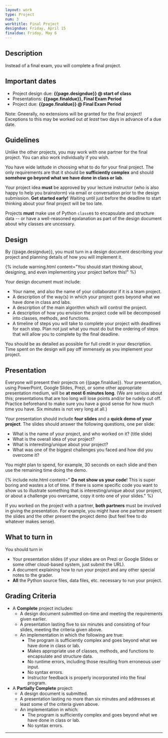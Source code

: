 ```yaml
---
layout: work
type: Project
num: 3
worktitle: Final Project
designdue: Friday, April 15
finaldue: Friday, May 6
---
```


## Description

Instead of a final exam, you will complete a final project.

Important dates
---------------

-   Project design due: **{{page.designdue}} @ start of class**
-   Presentations: **{{page.finaldue}}, Final Exam Period**
-   Project due: **{{page.finaldue}} @ Final Exam Period**

Note: Gneerally, no extensions will be granted for the final project! Exceptions to this may be worked out *at least* two days in advance of a due date.

Guidelines
----------

Unlike the other projects, you may work with one partner for the final
project. You can also work individually if you wish.

You have wide latitude in choosing what to do for your final project.
The only requirements are that it should be **sufficiently complex** and
should **somehow go beyond what we have done in class or lab**.

Your project
idea **must** be approved by your lecture instructor (who is also happy
to help you brainstorm) via email or conversation prior to the design submission.
**Get started early!** Waiting until just before
the deadline to start thinking about your final project will be too
late.

Projects **must** make use of Python `class`es to encapsulate and
structure data -- or have a well-reasoned epxlanation as part of the design document about why classes are uncessary.

Design
------

By {{page.designdue}}, you must turn in a design document describing
your project and planning details of how you will implement it.

{% include warning.html content="You should start thinking about, designing, and even
implementing your project before this!" %}

Your design document must include:

-   Your name, and also the name of your collaborator if it is a team project.
-   A description of the way(s) in which your project goes beyond what
    we have done in class and labs.
-   A description of the main algorithm which will control the project.
-   A description of how you envision the project code will be
    decomposed into classes, methods, and functions.
-   A timeline of steps you will take to complete your project with
    deadlines for each step. Plan not just what you must do but the
    ordering of steps that will allow you to complete by the final
    deadline.

You should be as detailed as possible for full credit in your
description. Time spent on the design will pay off immensely as you
implement your project.

Presentation
------------

Everyone will present their projects on {{page.finaldue}}.
Your presentation, using PowerPoint, Google Slides, Prezi, or some
other appropriate presentation medium, will be **at most 6 minutes
long**. (We are serious about this; presentations that are too long will
lose points and/or be rudely cut off. Practice beforehand to make sure
you have a good sense for how much time you have. Six minutes is not
very long at all.)  

Your presentation should include **four slides** and a **quick demo of your project**.
The slides should answer the following questions, one per
slide:
-   What is the name of your project, and who worked on it? (title slide)
-   What is the overall idea of your project?
-   What is interesting/unique about your project?
-   What was one of the biggest challenges you faced and how did you
    overcome it?

You might plan to spend, for example, 30 seconds on each slide and then
use the remaining time doing the demo.

{% include note.html content=" **Do not show us your code**! This is super boring and wastes a lot of
time. If there is some specific code you want to show us to illustrate
something that is interesting/unique about your project, or about a
challenge you overcame, copy it onto one of your slides." %}

If you worked on the project with a partner, **both partners** must be
involved in giving the presentation. For example, you might have one
partner present the slides and the other present the project demo (but
feel free to do whatever makes sense).

What to turn in
---------------

You should turn in

-   Your presentation slides (if your slides are on Prezi or Google
    Slides or some other cloud-based system, just submit the URL).
-   A document explaining how to run your project and any other special
    notes to the grader.
-   **All** the Python source files, data files, etc. necessary to run
    your project.

## Grading Criteria
* A **Complete** project includes:
  * A design document submitted on-time and meeting the requirements given earlier.
  * A presentation lasting five to six minutes and consisting of four slides,
    meeting the criteria given above.
  * An implementation in which the following are true:
    * The program is sufficiently complex and goes beyond what we have
	  done in class or lab.
	* Makes appropriate use of classes, methods, and functions
	  to encapsulate and structure data.
	* No runtime errors, including those resulting from erroneous user input.
	* No syntax errors.
	* Instructor feedback is properly incorporated into the final program.
* A **Partially Complete** project:
  * A design document is submitted.
  * A presentation lasting no more than six minutes and addresses at least
    some of the criteria given above.
  * An implementation in which:
    * The program is sufficiently complex and goes beyond what we have
	  done in class or lab.
	* No syntax errors.

<!-- Of course, the [Python style guide]({{site.baseurl}}/python_style_guide.html) and -->
<!-- [style checker]({{site.baseurl}}/python_style_guide.html) still apply! -->

------------------------------------------------------------------------
